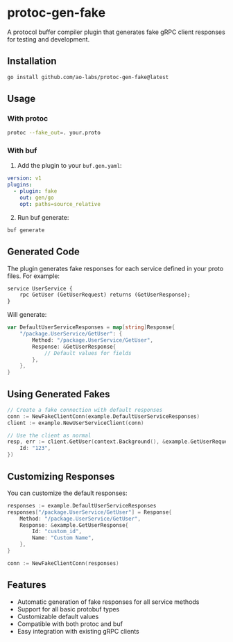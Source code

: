 # protoc-gen-fake

A protocol buffer compiler plugin that generates fake gRPC client responses for testing and development.

## Installation

```bash
go install github.com/ao-labs/protoc-gen-fake@latest
```

## Usage

### With protoc

```bash
protoc --fake_out=. your.proto
```

### With buf

1. Add the plugin to your `buf.gen.yaml`:

```yaml
version: v1
plugins:
  - plugin: fake
    out: gen/go
    opt: paths=source_relative
```

2. Run buf generate:

```bash
buf generate
```

## Generated Code

The plugin generates fake responses for each service defined in your proto files. For example:

```protobuf
service UserService {
    rpc GetUser (GetUserRequest) returns (GetUserResponse);
}
```

Will generate:

```go
var DefaultUserServiceResponses = map[string]Response{
    "/package.UserService/GetUser": {
        Method: "/package.UserService/GetUser",
        Response: &GetUserResponse{
            // Default values for fields
        },
    },
}
```

## Using Generated Fakes

```go
// Create a fake connection with default responses
conn := NewFakeClientConn(example.DefaultUserServiceResponses)
client := example.NewUserServiceClient(conn)

// Use the client as normal
resp, err := client.GetUser(context.Background(), &example.GetUserRequest{
    Id: "123",
})
```

## Customizing Responses

You can customize the default responses:

```go
responses := example.DefaultUserServiceResponses
responses["/package.UserService/GetUser"] = Response{
    Method: "/package.UserService/GetUser",
    Response: &example.GetUserResponse{
        Id: "custom_id",
        Name: "Custom Name",
    },
}

conn := NewFakeClientConn(responses)
```

## Features

- Automatic generation of fake responses for all service methods
- Support for all basic protobuf types
- Customizable default values
- Compatible with both protoc and buf
- Easy integration with existing gRPC clients

